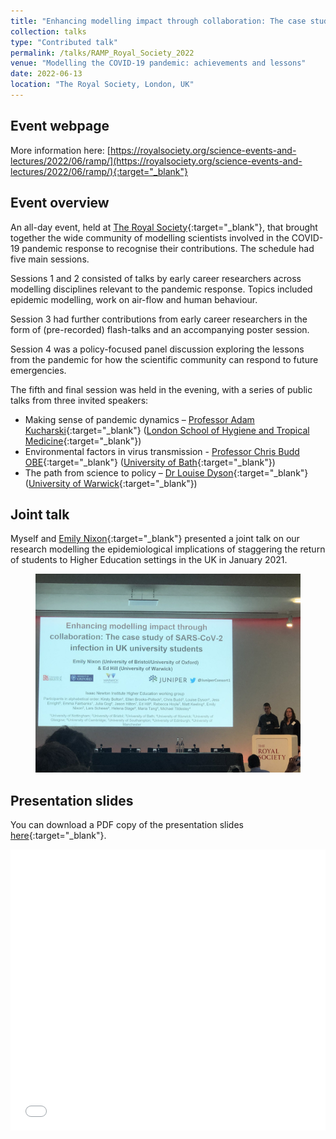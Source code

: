```yaml
---
title: "Enhancing modelling impact through collaboration: The case study of SARS-CoV-2 infection in UK university students"
collection: talks
type: "Contributed talk"
permalink: /talks/RAMP_Royal_Society_2022
venue: "Modelling the COVID-19 pandemic: achievements and lessons"
date: 2022-06-13
location: "The Royal Society, London, UK"
---
```


## Event webpage

More information here: [https://royalsociety.org/science-events-and-lectures/2022/06/ramp/](https://royalsociety.org/science-events-and-lectures/2022/06/ramp/){:target="_blank"}

## Event overview

An all-day event, held at [The Royal Society](https://royalsociety.org){:target="_blank"}, that brought together the wide community of modelling scientists involved in the COVID-19 pandemic response to recognise their contributions. The schedule had five main sessions.

Sessions 1 and 2 consisted of talks by early career researchers across modelling disciplines relevant to the pandemic response. Topics included epidemic modelling, work on air-flow and human behaviour.   

Session 3 had further contributions from early career researchers in the form of (pre-recorded) flash-talks and an accompanying poster session.

Session 4 was a policy-focused panel discussion exploring the lessons from the pandemic for how the scientific community can respond to future emergencies.

The fifth and final session was held in the evening, with a series of public talks from three invited speakers:

* Making sense of pandemic dynamics – [Professor Adam Kucharski](https://www.lshtm.ac.uk/aboutus/people/kucharski.adam){:target="_blank"} ([London School of Hygiene and Tropical Medicine](https://www.lshtm.ac.uk){:target="_blank"})
* Environmental factors in virus transmission - [Professor Chris Budd OBE](https://people.bath.ac.uk/mascjb/){:target="_blank"} ([University of Bath](https://www.bath.ac.uk/){:target="_blank"})
* The path from science to policy – [Dr Louise Dyson](https://warwick.ac.uk/fac/sci/maths/people/staff/dyson/){:target="_blank"} ([University of Warwick](https://warwick.ac.uk/){:target="_blank"})

## Joint talk
Myself and [Emily Nixon](https://research-information.bris.ac.uk/en/persons/emily-j-nixon){:target="_blank"} presented a joint talk on our research modelling the epidemiological implications of staggering the return of students to Higher Education settings in the UK in January 2021.

<figure>
  <img src="/images/TalkImages/RAMPconf2022_EmilyEd_TalkPhoto.jpeg" alt="Presenting photo"/>
</figure>

## Presentation slides
You can download a PDF copy of the presentation slides [here](/files/TalkSlides/RAMP2022_HigherEducation_13June2022_TalkSlides.pdf){:target="_blank"}.
<iframe src="/files/TalkSlides/RAMP2022_HigherEducation_13June2022_TalkSlides.pdf" width="100%" height="450" frameborder="no" border="0" marginwidth="0" marginheight="0"></iframe>

